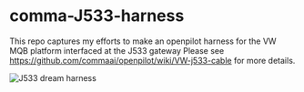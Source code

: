 # comma-J533-harness

This repo captures my efforts to make an openpilot harness for the VW MQB platform interfaced at the J533 gateway Please see https://github.com/commaai/openpilot/wiki/VW-j533-cable for more details.

![J533 dream harness](https://github.com/hardybm/comma-J533-harness/blob/main/20201106%20-%20hardy%20dream%20v4.png?raw=true)
